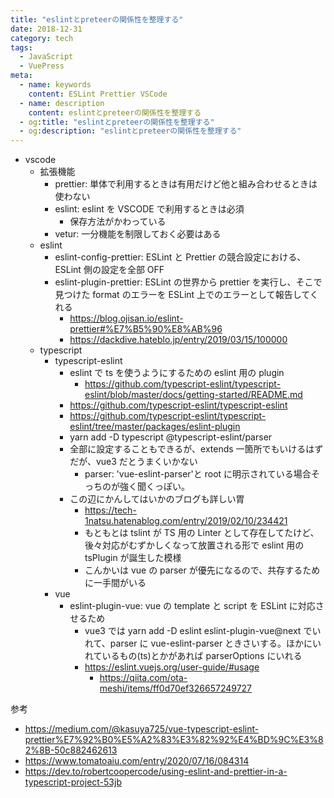 ```yaml
---
title: "eslintとpreteerの関係性を整理する"
date: 2018-12-31
category: tech
tags:
  - JavaScript
  - VuePress
meta:
  - name: keywords
    content: ESLint Prettier VSCode
  - name: description
    content: eslintとpreteerの関係性を整理する
  - og:title: "eslintとpreteerの関係性を整理する"
  - og:description: "eslintとpreteerの関係性を整理する"
---
```


- vscode
  - 拡張機能
    - prettier: 単体で利用するときは有用だけど他と組み合わせるときは使わない
    - eslint: eslint を VSCODE で利用するときは必須
      - 保存方法がかわっている
    - vetur: 一分機能を制限しておく必要はある
  - eslint
    - eslint-config-prettier: ESLint と Prettier の競合設定における、ESLint 側の設定を全部 OFF
    - eslint-plugin-prettier: ESLint の世界から prettier を実行し、そこで見つけた format のエラーを ESLint 上でのエラーとして報告してくれる
      - https://blog.ojisan.io/eslint-prettier#%E7%B5%90%E8%AB%96
      - https://dackdive.hateblo.jp/entry/2019/03/15/100000
  - typescript
    - typescript-eslint
      - eslint で ts を使うようにするための eslint 用の plugin
        - https://github.com/typescript-eslint/typescript-eslint/blob/master/docs/getting-started/README.md
      - https://github.com/typescript-eslint/typescript-eslint
      - https://github.com/typescript-eslint/typescript-eslint/tree/master/packages/eslint-plugin
      - yarn add -D typescript @typescript-eslint/parser
      - 全部に設定することもできるが、extends 一箇所でもいけるはずだが、vue3 だとうまくいかない
        - parser: 'vue-eslint-parser'と root に明示されている場合そっちのが強く聞くっぽい。
      - この辺にかんしてはいかのブログも詳しい胃
        - https://tech-1natsu.hatenablog.com/entry/2019/02/10/234421
        - もともとは tslint が TS 用の Linter として存在してたけど、後々対応がむずかしくなって放置される形で eslint 用の tsPlugin が誕生した模様
        - こんかいは vue の parser が優先になるので、共存するために一手間がいる
    - vue
      - eslint-plugin-vue: vue の template と script を ESLint に対応させるため
        - vue3 では yarn add -D eslint eslint-plugin-vue@next でいれて、parser に vue-eslint-parser ときさいする。ほかにいれているもの(ts)とかがあれば parserOptions にいれる
        - https://eslint.vuejs.org/user-guide/#usage
          - https://qiita.com/ota-meshi/items/ff0d70ef326657249727

参考

- https://medium.com/@kasuya725/vue-typescript-eslint-prettier%E7%92%B0%E5%A2%83%E3%82%92%E4%BD%9C%E3%82%8B-50c882462613
- https://www.tomatoaiu.com/entry/2020/07/16/084314
- https://dev.to/robertcoopercode/using-eslint-and-prettier-in-a-typescript-project-53jb
